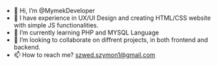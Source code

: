 - 👋 Hi, I’m @MymekDeveloper
- 👀 I have experience in UX/UI Design and creating HTML/CSS website with simple JS functionalities.
- 🌱 I’m currently learning PHP and MYSQL Language
- 💞️ I’m looking to collaborate on diffrent projects, in both frontend and backend.
- 📫 How to reach me? szwed.szymon1@gmail.com

<!---
MymekDeveloper/MymekDeveloper is a ✨ special ✨ repository because its `README.md` (this file) appears on your GitHub profile.
You can click the Preview link to take a look at your changes.
--->
